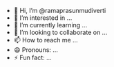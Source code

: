 - 👋 Hi, I’m @ramaprasunmudiverti
- 👀 I’m interested in ...
- 🌱 I’m currently learning ...
- 💞️ I’m looking to collaborate on ...
- 📫 How to reach me ...
- 😄 Pronouns: ...
- ⚡ Fun fact: ...

<!---
ramaprasunmudiverti/ramaprasunmudiverti is a ✨ special ✨ repository because its `README.md` (this file) appears on your GitHub profile.
You can click the Preview link to take a look at your changes.
--->
